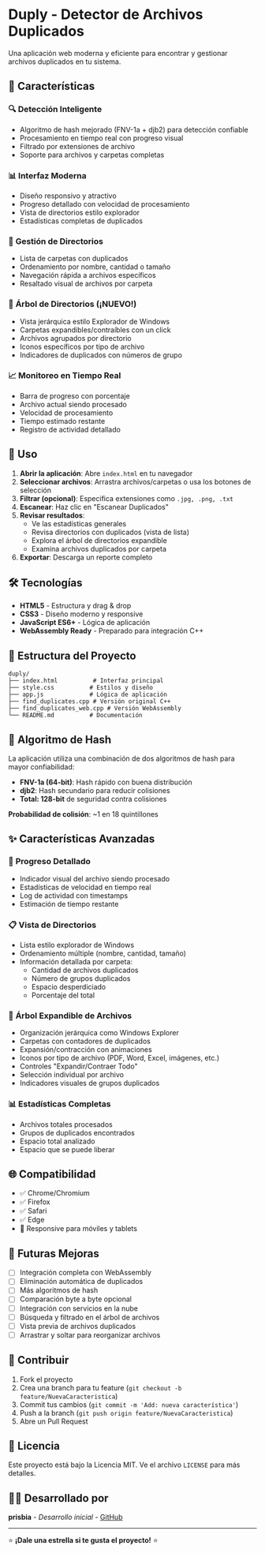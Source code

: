 # Duply - Detector de Archivos Duplicados

Una aplicación web moderna y eficiente para encontrar y gestionar archivos duplicados en tu sistema.

## 🌟 Características

### 🔍 **Detección Inteligente**
- Algoritmo de hash mejorado (FNV-1a + djb2) para detección confiable
- Procesamiento en tiempo real con progreso visual
- Filtrado por extensiones de archivo
- Soporte para archivos y carpetas completas

### 📊 **Interfaz Moderna**
- Diseño responsivo y atractivo
- Progreso detallado con velocidad de procesamiento
- Vista de directorios estilo explorador
- Estadísticas completas de duplicados

### 📁 **Gestión de Directorios**
- Lista de carpetas con duplicados
- Ordenamiento por nombre, cantidad o tamaño
- Navegación rápida a archivos específicos
- Resaltado visual de archivos por carpeta

### 🌳 **Árbol de Directorios (¡NUEVO!)**
- Vista jerárquica estilo Explorador de Windows
- Carpetas expandibles/contraíbles con un click
- Archivos agrupados por directorio
- Iconos específicos por tipo de archivo
- Indicadores de duplicados con números de grupo

### 📈 **Monitoreo en Tiempo Real**
- Barra de progreso con porcentaje
- Archivo actual siendo procesado
- Velocidad de procesamiento
- Tiempo estimado restante
- Registro de actividad detallado

## 🚀 Uso

1. **Abrir la aplicación**: Abre `index.html` en tu navegador
2. **Seleccionar archivos**: Arrastra archivos/carpetas o usa los botones de selección
3. **Filtrar (opcional)**: Especifica extensiones como `.jpg, .png, .txt`
4. **Escanear**: Haz clic en "Escanear Duplicados"
5. **Revisar resultados**: 
   - Ve las estadísticas generales
   - Revisa directorios con duplicados (vista de lista)
   - Explora el árbol de directorios expandible
   - Examina archivos duplicados por carpeta
6. **Exportar**: Descarga un reporte completo

## 🛠️ Tecnologías

- **HTML5** - Estructura y drag & drop
- **CSS3** - Diseño moderno y responsive
- **JavaScript ES6+** - Lógica de aplicación
- **WebAssembly Ready** - Preparado para integración C++

## 📂 Estructura del Proyecto

```
duply/
├── index.html          # Interfaz principal
├── style.css          # Estilos y diseño
├── app.js             # Lógica de aplicación
├── find_duplicates.cpp # Versión original C++
├── find_duplicates_web.cpp # Versión WebAssembly
└── README.md          # Documentación
```

## 🔧 Algoritmo de Hash

La aplicación utiliza una combinación de dos algoritmos de hash para mayor confiabilidad:

- **FNV-1a (64-bit)**: Hash rápido con buena distribución
- **djb2**: Hash secundario para reducir colisiones
- **Total: 128-bit** de seguridad contra colisiones

**Probabilidad de colisión**: ~1 en 18 quintillones

## ✨ Características Avanzadas

### 🎯 **Progreso Detallado**
- Indicador visual del archivo siendo procesado
- Estadísticas de velocidad en tiempo real
- Log de actividad con timestamps
- Estimación de tiempo restante

### 📋 **Vista de Directorios**
- Lista estilo explorador de Windows
- Ordenamiento múltiple (nombre, cantidad, tamaño)
- Información detallada por carpeta:
  - Cantidad de archivos duplicados
  - Número de grupos duplicados
  - Espacio desperdiciado
  - Porcentaje del total

### 🌲 **Árbol Expandible de Archivos**
- Organización jerárquica como Windows Explorer
- Carpetas con contadores de duplicados
- Expansión/contracción con animaciones
- Iconos por tipo de archivo (PDF, Word, Excel, imágenes, etc.)
- Controles "Expandir/Contraer Todo"
- Selección individual por archivo
- Indicadores visuales de grupos duplicados

### 📊 **Estadísticas Completas**
- Archivos totales procesados
- Grupos de duplicados encontrados
- Espacio total analizado
- Espacio que se puede liberar

## 🌐 Compatibilidad

- ✅ Chrome/Chromium
- ✅ Firefox
- ✅ Safari
- ✅ Edge
- 📱 Responsive para móviles y tablets

## 🚧 Futuras Mejoras

- [ ] Integración completa con WebAssembly
- [ ] Eliminación automática de duplicados
- [ ] Más algoritmos de hash
- [ ] Comparación byte a byte opcional
- [ ] Integración con servicios en la nube
- [ ] Búsqueda y filtrado en el árbol de archivos
- [ ] Vista previa de archivos duplicados
- [ ] Arrastrar y soltar para reorganizar archivos

## 🤝 Contribuir

1. Fork el proyecto
2. Crea una branch para tu feature (`git checkout -b feature/NuevaCaracteristica`)
3. Commit tus cambios (`git commit -m 'Add: nueva característica'`)
4. Push a la branch (`git push origin feature/NuevaCaracteristica`)
5. Abre un Pull Request

## 📄 Licencia

Este proyecto está bajo la Licencia MIT. Ve el archivo `LICENSE` para más detalles.

## 👨‍💻 Desarrollado por

**prisbia** - *Desarrollo inicial* - [GitHub](https://github.com/prisbia)

---

⭐ **¡Dale una estrella si te gusta el proyecto!** ⭐